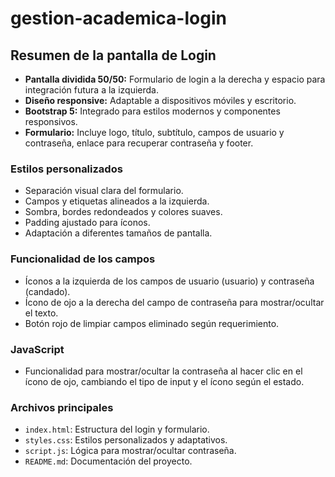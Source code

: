 # gestion-academica-login

## Resumen de la pantalla de Login

- **Pantalla dividida 50/50:** Formulario de login a la derecha y espacio para integración futura a la izquierda.
- **Diseño responsive:** Adaptable a dispositivos móviles y escritorio.
- **Bootstrap 5:** Integrado para estilos modernos y componentes responsivos.
- **Formulario:** Incluye logo, título, subtítulo, campos de usuario y contraseña, enlace para recuperar contraseña y footer.

### Estilos personalizados
- Separación visual clara del formulario.
- Campos y etiquetas alineados a la izquierda.
- Sombra, bordes redondeados y colores suaves.
- Padding ajustado para íconos.
- Adaptación a diferentes tamaños de pantalla.

### Funcionalidad de los campos
- Íconos a la izquierda de los campos de usuario (usuario) y contraseña (candado).
- Ícono de ojo a la derecha del campo de contraseña para mostrar/ocultar el texto.
- Botón rojo de limpiar campos eliminado según requerimiento.

### JavaScript
- Funcionalidad para mostrar/ocultar la contraseña al hacer clic en el ícono de ojo, cambiando el tipo de input y el ícono según el estado.

### Archivos principales
- `index.html`: Estructura del login y formulario.
- `styles.css`: Estilos personalizados y adaptativos.
- `script.js`: Lógica para mostrar/ocultar contraseña.
- `README.md`: Documentación del proyecto.
